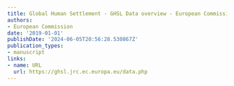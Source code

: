 ```yaml
---
title: Global Human Settlement - GHSL Data overview - European Commission
authors:
- European Commission
date: '2019-01-01'
publishDate: '2024-06-05T20:56:28.530867Z'
publication_types:
- manuscript
links:
- name: URL
  url: https://ghsl.jrc.ec.europa.eu/data.php
---
```

